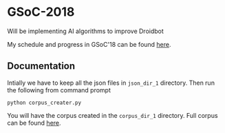 # GSoC-2018
Will be implementing AI algorithms to improve Droidbot 

My schedule and progress in GSoC'18 can be found [here](https://saumopal97.github.io/GSoC-Progress/).

## Documentation
Intially we have to keep all the json files in ```json_dir_1``` directory. Then run the following from command prompt
```
python corpus_creater.py
```
You will have the corpus created in the ```corpus_dir_1``` directory. Full corpus can be found [here](https://drive.google.com/open?id=1JivdzqxEiZciR7N6DxhR0rPfYKJgy2xq).
